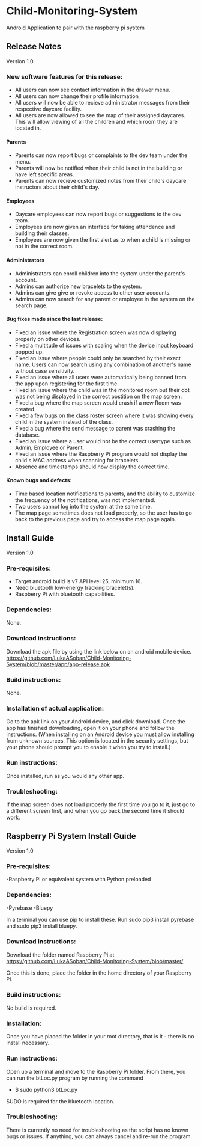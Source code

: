 # Child-Monitoring-System
Android Application to pair with the raspberry pi system

## Release Notes
Version 1.0

### New software features for this release: 
- All users can now see contact information in the drawer menu.
- All users can now change their profile information
- All users will now be able to recieve administrator messages from their respective daycare facility.
- All users are now allowed to see the map of their assigned daycares. This will allow viewing of all the children and which room they are located in.

#### Parents
- Parents can now report bugs or complaints to the dev team under the menu.
- Parents will now be notified when their child is not in the building or have left specific areas.
- Parents can now recieve customized notes from their child's daycare instructors about their child's day.

#### Employees
- Daycare employees can now report bugs or suggestions to the dev team.
- Employees are now given an interface for taking attendence and building their classes.
- Employees are now given the first alert as to when a child is missing or not in the correct room.

#### Administrators
- Administrators can enroll children into the system under the parent's account.
- Admins can authorize new bracelets to the system.
- Admins can give give or revoke access to other user accounts.
- Admins can now search for any parent or employee in the system on the search page.


#### Bug fixes made since the last release:
- Fixed an issue where the Registration screen was now displaying properly on other devices.
- Fixed a multitude of issues with scaling when the device input keyboard popped up.
- Fixed an issue where people could only be searched by their exact name. Users can now search using any combination of another's name without case sensitivity.
- Fixed an issue where all users were automatically being banned from the app upon registering for the first time.
- Fixed an issue where the child was in the monitored room but their dot was not being displayed in the correct postition on the map screen.
- Fixed a bug where the map screen would crash if a new Room was created.
- Fixed a few bugs on the class roster screen where it was showing every child in the system instead of the class.
- Fixed a bug where the send message to parent was crashing the database.
- Fixed an issue where a user would not be the correct usertype such as Admin, Employee or Parent.
- Fixed an issue where the Raspberry Pi program would not display the child's MAC address when scanning for bracelets.
- Absence and timestamps should now display the correct time.

#### Known bugs and defects:
- Time based location notifications to parents, and the ability to customize the frequency of the notifications, was not implemented.
- Two users cannot log into the system at the same time.
- The map page sometimes does not load properly, so the user has to go back to the previous page and try to access the map page again.

## Install Guide
Version 1.0

### Pre-requisites:
- Target android build is v7 API level 25, minimum 16.
- Need bluetooth low-energy tracking bracelet(s).
- Raspberry Pi with bluetooth capabilities.

### Dependencies:
None.

### Download instructions: 
Download the apk file by using the link below on an android mobile device.
https://github.com/LukaASoban/Child-Monitoring-System/blob/master/app/app-release.apk

### Build instructions:
None.

### Installation of actual application:
Go to the apk link on your Android device, and click download. Once the app has finished downloading, open it on your phone and follow the instructions. (When installing on an Android device you must allow installing from unknown sources. This option is located in the security settings, but your phone should prompt you to enable it when you try to install.)

### Run instructions:
Once installed, run as you would any other app.

### Troubleshooting:
If the map screen does not load properly the first time you go to it, just go to a different screen first, and when you go back the second time it should work.

## Raspberry Pi System Install Guide
Version 1.0

### Pre-requisites:
-Raspberry Pi or equivalent system with Python preloaded

### Dependencies:
-Pyrebase
-Bluepy

In a terminal you can use pip to install these. Run sudo pip3 install pyrebase and sudo pip3 install bluepy.

### Download instructions:
Download the folder named Raspberry Pi at https://github.com/LukaASoban/Child-Monitoring-System/blob/master/

Once this is done, place the folder in the home directory of your Raspberry Pi.

### Build instructions:
No build is required.

### Installation:
Once you have placed the folder in your root directory, that is it - there is no install necessary. 

### Run instructions: 
Open up a terminal and move to the Raspberry Pi folder. From there, you can run the btLoc.py
    program by running the command 
- $ sudo python3 btLoc.py

SUDO is required for the bluetooth location.
    
### Troubleshooting:
There is currently no need for troubleshooting as the script has no known bugs or issues. If anything, you can always cancel and re-run the program.
